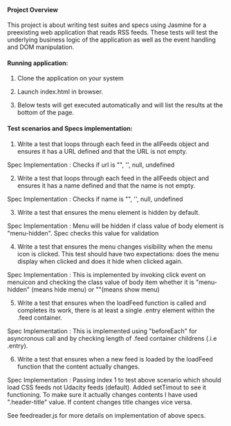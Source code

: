 #### Project Overview

This project is about writing test suites and specs using Jasmine for a preexisting web application that reads RSS feeds. These tests will test the underlying business logic of the application as well as the event handling and DOM manipulation.


#### Running application:

1. Clone the application on your system

2. Launch index.html in browser.

3. Below tests will get executed automatically and will list the results at the bottom of the page.


#### Test scenarios and Specs implementation:

1. Write a test that loops through each feed in the allFeeds object and ensures it has a URL defined and that the URL is not empty.

Spec Implementation : Checks if url is "", '', null, undefined

2. Write a test that loops through each feed in the allFeeds object and ensures it has a name defined and that the name is not empty.

Spec Implementation : Checks if name is "", '', null, undefined

3. Write a test that ensures the menu element is hidden by default.

Spec Implementation : Menu will be hidden if class value of body element is "menu-hidden". Spec checks this value for validation

4. Write a test that ensures the menu changes visibility when the menu icon is clicked. This test should have two expectations: does the menu display when clicked and does it hide when clicked again.

Spec Implementation : This is implemented by invoking click event on menuicon and checking the class value of body item whether it is "menu-hidden" (means hide menu) or ""(means show menu)

5. Write a test that ensures when the loadFeed function is called and completes its work, there is at least a single .entry element within the .feed container.

Spec Implementation : This is implemented using "beforeEach" for asyncronous call and by checking length of .feed container childrens (.i.e .entry).

6. Write a test that ensures when a new feed is loaded by the loadFeed function that the content actually changes.

Spec Implementation : Passing index 1 to test above scenario which should load CSS feeds not Udacity feeds (default). Added setTimout to see it functioning. To make sure it actually changes contents I have used ".header-title" value. If content changes title changes vice versa.

See feedreader.js for more details on implementation of above specs.
